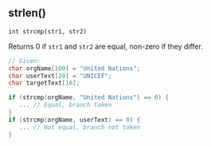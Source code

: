 

## strlen()

`int strcmp(str1, str2)`

Returns 0 if `str1` and `str2` are equal, non-zero if they differ.

```cpp
// Given:
char orgName[100] = "United Nations"; 
char userText[20] = "UNICEF"; 
char targetText[10];

if (strcmp(orgName, "United Nations") == 0) {
   ... // Equal, branch taken
}
if (strcmp(orgName, userText) == 0) {
   ... // Not equal, branch not taken
}
```
